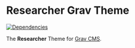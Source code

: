 # Researcher Grav Theme

[![Dependencies](https://david-dm.org/leonidboykov/grav-theme-ibraintech.svg)](https://david-dm.org/leonidboykov/grav-theme-ibraintech)

The **Researcher** Theme for [Grav CMS](http://github.com/getgrav/grav).
